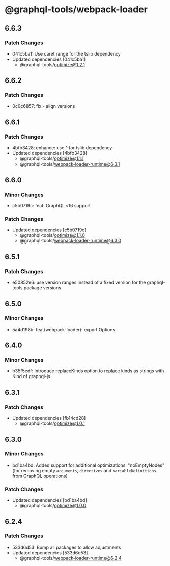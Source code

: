 # @graphql-tools/webpack-loader

## 6.6.3

### Patch Changes

- 041c5ba1: Use caret range for the tslib dependency
- Updated dependencies [041c5ba1]
  - @graphql-tools/optimize@1.2.1

## 6.6.2

### Patch Changes

- 0c0c6857: fix - align versions

## 6.6.1

### Patch Changes

- 4bfb3428: enhance: use ^ for tslib dependency
- Updated dependencies [4bfb3428]
  - @graphql-tools/optimize@1.1.1
  - @graphql-tools/webpack-loader-runtime@6.3.1

## 6.6.0

### Minor Changes

- c5b0719c: feat: GraphQL v16 support

### Patch Changes

- Updated dependencies [c5b0719c]
  - @graphql-tools/optimize@1.1.0
  - @graphql-tools/webpack-loader-runtime@6.3.0

## 6.5.1

### Patch Changes

- e50852e6: use version ranges instead of a fixed version for the graphql-tools package versions

## 6.5.0

### Minor Changes

- 5a4d198b: feat(webpack-loader): export Options

## 6.4.0

### Minor Changes

- b35f5edf: Introduce replaceKinds option to replace kinds as strings with Kind of graphql-js

## 6.3.1

### Patch Changes

- Updated dependencies [fb14cd28]
  - @graphql-tools/optimize@1.0.1

## 6.3.0

### Minor Changes

- bd1ba4bd: Added support for additional optimizations: "noEmptyNodes" (for removing empty `arguments`, `directives` and `variableDefinitions` from GraphQL operations)

### Patch Changes

- Updated dependencies [bd1ba4bd]
  - @graphql-tools/optimize@1.0.0

## 6.2.4

### Patch Changes

- 533d6d53: Bump all packages to allow adjustments
- Updated dependencies [533d6d53]
  - @graphql-tools/webpack-loader-runtime@6.2.4
